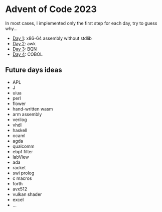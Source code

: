 # Advent of Code 2023

In most cases, I implemented only the first step for each day, try to guess why...

- [Day 1](day-01/): x86-64 assembly without stdlib
- [Day 2](day-02/): awk
- [Day 3](day-03/): BQN
- [Day 4](day-04/): COBOL

## Future days ideas
- APL
- J
- uiua
- perl
- flower
- hand-written wasm
- arm assembly
- verilog
- vhdl
- haskell
- ocaml
- agda
- qualcomm
- ebpf filter
- labView
- ada
- racket
- swi prolog
- c macros
- forth
- avx512
- vulkan shader
- excel
- ...